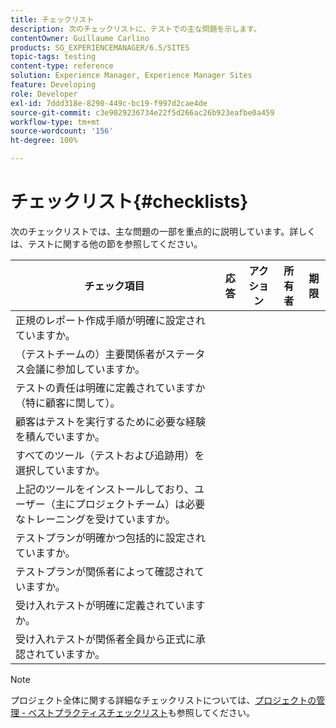```yaml
---
title: チェックリスト
description: 次のチェックリストに、テストでの主な問題を示します。
contentOwner: Guillaume Carlino
products: SG_EXPERIENCEMANAGER/6.5/SITES
topic-tags: testing
content-type: reference
solution: Experience Manager, Experience Manager Sites
feature: Developing
role: Developer
exl-id: 7ddd318e-8290-449c-bc19-f997d2cae4de
source-git-commit: c3e9029236734e22f5d266ac26b923eafbe0a459
workflow-type: tm+mt
source-wordcount: '156'
ht-degree: 100%

---
```


# チェックリスト{#checklists}

次のチェックリストでは、主な問題の一部を重点的に説明しています。詳しくは、テストに関する他の節を参照してください。

| チェック項目 | 応答 | アクション | 所有者 | 期限 |
|---|---|---|---|---|
| 正規のレポート作成手順が明確に設定されていますか。 |  |  |  |  |
| （テストチームの）主要関係者がステータス会議に参加していますか。 |  |  |  |  |
| テストの責任は明確に定義されていますか（特に顧客に関して）。 |  |  |  |  |
| 顧客はテストを実行するために必要な経験を積んでいますか。 |  |  |  |  |
| すべてのツール（テストおよび追跡用）を選択していますか。 |  |  |  |  |
| 上記のツールをインストールしており、ユーザー（主にプロジェクトチーム）は必要なトレーニングを受けていますか。 |  |  |  |  |
| テストプランが明確かつ包括的に設定されていますか。 |  |  |  |  |
| テストプランが関係者によって確認されていますか。 |  |  |  |  |
| 受け入れテストが明確に定義されていますか。 |  |  |  |  |
| 受け入れテストが関係者全員から正式に承認されていますか。 |  |  |  |  |

>[!NOTE]
>
>プロジェクト全体に関する詳細なチェックリストについては、[プロジェクトの管理 - ベストプラクティスチェックリスト](/help/managing/best-practices.md)も参照してください。
